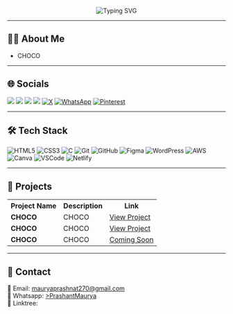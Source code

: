 <p align="center">
  <img src="https://readme-typing-svg.herokuapp.com?font=Fira+Code&size=28&pause=1000&color=00F0FF&center=true&vCenter=true&width=800&lines=Hi+there!+I'm+Prashant+Maurya;Choco+Developer+%7C+AI+Learner+%7C+Choco+Creator;Let's+build+something+awesome+together!" alt="Typing SVG" />
</p>




---

## 👨‍💻 About Me

- CHOCO


---

## 🌐 Socials

<p align="left">
<a href= "https://www.linkedin.com/in/prashant-maurya-1613a7329/" target="_blank"><img src="https://img.shields.io/badge/LinkedIn-0077B5?style=for-the-badge&logo=linkedin&logoColor=white"/></a>
<a href=" https://www.instagram.com/prashant_maurya63/" target="_blank"><img src="https://img.shields.io/badge/Instagram-E4405F?style=for-the-badge&logo=instagram&logoColor=white"/></a>
<a href=" https://github.com/prashantmauryaa" target="_blank"><img src="https://img.shields.io/badge/GitHub-181717?style=for-the-badge&logo=github&logoColor=white"/></a>
<a href="mailto:mauryaprashant270@gmail.com" target="_blank"><img src="https://img.shields.io/badge/Email-D14836?style=for-the-badge&logo=gmail&logoColor=white"/></a>
<a href="https://twitter.com/bannerprash" target="_blank"><img src="https://img.shields.io/badge/X-1DA1F2?style=for-the-badge&logo=twitter&logoColor=white" alt="X"/></a>
<a href="https://wa.me/+918528453410" target="_blank"><img src="https://img.shields.io/badge/WhatsApp-25D366?style=for-the-badge&logo=whatsapp&logoColor=white" alt="WhatsApp"/></a>
<a href=" https://in.pinterest.com/mauryaprashant270/" target="_blank"><img src="https://img.shields.io/badge/Pinterest-BD081C?style=for-the-badge&logo=pinterest&logoColor=white" alt="Pinterest"/></a>
</p>

---

## 🛠 Tech Stack

![HTML5](https://img.shields.io/badge/HTML5-E34F26?logo=html5&logoColor=white&style=for-the-badge)
![CSS3](https://img.shields.io/badge/CSS3-1572B6?logo=css3&logoColor=white&style=for-the-badge)
![C](https://img.shields.io/badge/C-00599C?logo=c&logoColor=white&style=for-the-badge)
![Git](https://img.shields.io/badge/Git-F05032?logo=git&logoColor=white&style=for-the-badge)
![GitHub](https://img.shields.io/badge/GitHub-181717?logo=github&logoColor=white&style=for-the-badge)
![Figma](https://img.shields.io/badge/Figma-F24E1E?logo=figma&logoColor=white&style=for-the-badge)
![WordPress](https://img.shields.io/badge/WordPress-21759B?logo=wordpress&logoColor=white&style=for-the-badge)
![AWS](https://img.shields.io/badge/AWS-232F3E?logo=amazon-aws&logoColor=white&style=for-the-badge)
![Canva](https://img.shields.io/badge/Canva-00C4CC?logo=canva&logoColor=white&style=for-the-badge)
![VSCode](https://img.shields.io/badge/VSCode-007ACC?logo=visual-studio-code&logoColor=white&style=for-the-badge)
![Netlify](https://img.shields.io/badge/Netlify-00C7B7?logo=netlify&logoColor=white&style=for-the-badge)


---

## 📂 Projects

<table>
  <tr>
    <th>Project Name</th>
    <th>Description</th>
    <th>Link</th>
  </tr>
  <tr>
    <td><b>CHOCO</b></td>
    <td>CHOCO</td>
    <td><a href="https://tempconverterbypushpak.netlify.app/" target="_blank">View Project</a></td>
  </tr>
  <tr>
    <td><b>CHOCO</b></td>
    <td>CHOCO</td>
    <td><a href="https://portfolioforpushpak.netlify.app/" target="_blank">View Project</a></td>
  </tr>
  <tr>
    <td><b>CHOCO</b></td>
    <td>CHOCO</td>
    <td><a href="#" target="_blank">Coming Soon</a></td>
  </tr>
</table>

---

## 💬 Contact

📧 Email: <a href="mailto:mauryaprashant270@gmail.com" target="_blank">mauryaprashnat270@gmail.com</a><br>
📱 Whatsapp: <a href="https://wa.me/+918528453410" target="_blank">>PrashantMaurya</a><br>
📁 Linktree: <a href="https://linktr.ee/" target="_blank"></a>
